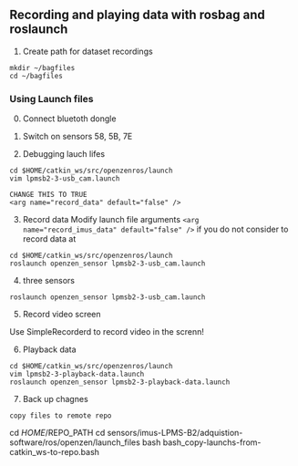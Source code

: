 

## Recording and playing data with rosbag and roslaunch
1. Create path for dataset recordings
```
mkdir ~/bagfiles
cd ~/bagfiles
```


### Using Launch files 

0. Connect bluetoth dongle
1. Switch on sensors 58, 5B, 7E

2. Debugging lauch lifes 
```
cd $HOME/catkin_ws/src/openzenros/launch
vim lpmsb2-3-usb_cam.launch
```

```
CHANGE THIS TO TRUE
<arg name="record_data" default="false" />
```


3. Record data
Modify launch file arguments `<arg name="record_imus_data" default="false" />` if you do not consider to record data at
```
cd $HOME/catkin_ws/src/openzenros/launch
roslaunch openzen_sensor lpmsb2-3-usb_cam.launch
```

4. three sensors
```
roslaunch openzen_sensor lpmsb2-3-usb_cam.launch
```


5. Record video screen

Use SimpleRecorderd to record video in the screnn!


6. Playback data
```
cd $HOME/catkin_ws/src/openzenros/launch
vim lpmsb2-3-playback-data.launch 
roslaunch openzen_sensor lpmsb2-3-playback-data.launch 
```


7. Back up chagnes

```
copy files to remote repo
```
cd $HOME/$REPO_PATH 
cd sensors/imus-LPMS-B2/adquistion-software/ros/openzen/launch_files
bash bash_copy-launchs-from-catkin_ws-to-repo.bash
```


